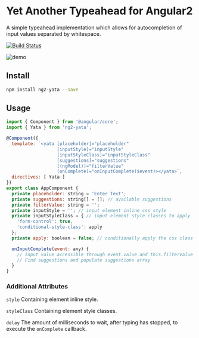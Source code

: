# Yet Another Typeahead for Angular2

A simple typeahead implementation which allows for autocompletion of input
values separated by whitespace.

[![Build Status](https://travis-ci.org/jasondana/ng2-yata.svg?branch=master)](https://travis-ci.org/jasondana/ng2-yata)

![demo](http://i.imgur.com/geTk3dk.gif)

## Install

```sh
npm install ng2-yata --save
```

## Usage

```js
import { Component } from '@angular/core';
import { Yata } from 'ng2-yata';

@Component({
  template: `<yata [placeholder]="placeholder"
                   [inputStyle]="inputStyle"
                   [inputStyleClass]="inputStyleClass"
                   [suggestions]="suggestions"
                   [(ngModel)]="filterValue"
                   (onComplete)="onInputComplete($event)></yata>`,
  directives: [ Yata ]
})
export class AppComponent {
  private placeholder: string = 'Enter Text';
  private suggestions: string[] = []; // available suggestions
  private filterValue: string = '';
  private inputStyle = ''; // input element inline css style
  private inputStyleClass = { // input element style classes to apply
    'form-control': true,
    'conditional-style-class': apply
  };
  private apply: boolean = false; // conditionally apply the css class

  onInputComplete(event: any) {
    // Input value accessible through event.value and this.filterValue
    // Find suggestions and populate suggestions array
  }
}
```

### Additional Attributes
`style`
Containing element inline style.

`styleClass`
Containing element style classes.

`delay`
The amount of milliseconds to wait, after typing has stopped, to execute the
`onComplete` callback.
